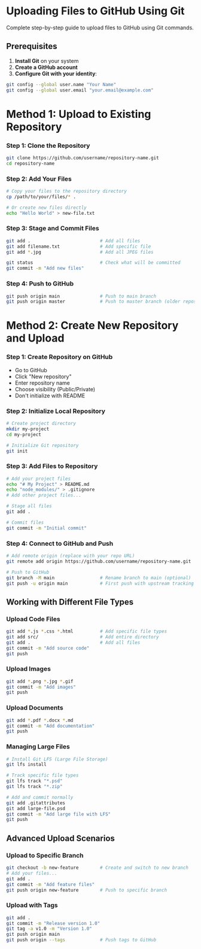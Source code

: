 # Uploading Files to GitHub Using Git

Complete step-by-step guide to upload files to GitHub using Git commands.

## Prerequisites

1. **Install Git** on your system
2. **Create a GitHub account**
3. **Configure Git with your identity**:
```bash
git config --global user.name "Your Name"
git config --global user.email "your.email@example.com"
```

# Method 1: Upload to Existing Repository 

### Step 1: Clone the Repository
```bash
git clone https://github.com/username/repository-name.git
cd repository-name
```

### Step 2: Add Your Files
```bash
# Copy your files to the repository directory
cp /path/to/your/files/* .

# Or create new files directly
echo "Hello World" > new-file.txt
```

### Step 3: Stage and Commit Files
```bash
git add .                          # Add all files
git add filename.txt               # Add specific file
git add *.jpg                      # Add all JPEG files

git status                         # Check what will be committed
git commit -m "Add new files"
```

### Step 4: Push to GitHub
```bash
git push origin main               # Push to main branch
git push origin master             # Push to master branch (older repos)
```

# Method 2: Create New Repository and Upload

### Step 1: Create Repository on GitHub
- Go to GitHub
- Click "New repository"
- Enter repository name
- Choose visibility (Public/Private)
- Don't initialize with README

### Step 2: Initialize Local Repository
```bash
# Create project directory
mkdir my-project
cd my-project

# Initialize Git repository
git init
```

### Step 3: Add Files to Repository
```bash
# Add your project files
echo "# My Project" > README.md
echo "node_modules/" > .gitignore
# Add other project files...

# Stage all files
git add .

# Commit files
git commit -m "Initial commit"
```

### Step 4: Connect to GitHub and Push
```bash
# Add remote origin (replace with your repo URL)
git remote add origin https://github.com/username/repository-name.git

# Push to GitHub
git branch -M main                 # Rename branch to main (optional)
git push -u origin main            # First push with upstream tracking
```

## Working with Different File Types

### Upload Code Files
```bash
git add *.js *.css *.html          # Add specific file types
git add src/                       # Add entire directory
git add .                          # Add all files
git commit -m "Add source code"
git push
```

### Upload Images
```bash
git add *.png *.jpg *.gif
git commit -m "Add images"
git push
```

### Upload Documents
```bash
git add *.pdf *.docx *.md
git commit -m "Add documentation"
git push
```

### Managing Large Files
```bash
# Install Git LFS (Large File Storage)
git lfs install

# Track specific file types
git lfs track "*.psd"
git lfs track "*.zip"

# Add and commit normally
git add .gitattributes
git add large-file.psd
git commit -m "Add large file with LFS"
git push
```

## Advanced Upload Scenarios

### Upload to Specific Branch
```bash
git checkout -b new-feature        # Create and switch to new branch
# Add your files...
git add .
git commit -m "Add feature files"
git push origin new-feature        # Push to specific branch
```

### Upload with Tags
```bash
git add .
git commit -m "Release version 1.0"
git tag -a v1.0 -m "Version 1.0"
git push origin main
git push origin --tags             # Push tags to GitHub
```